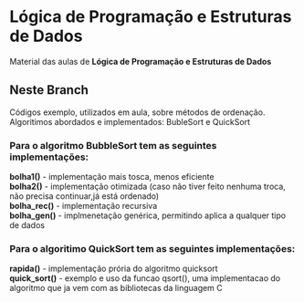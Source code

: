 # Lógica de Programação e Estruturas de Dados
Material das aulas de **Lógica de Programação e Estruturas de Dados**  

## Neste Branch
Códigos exemplo, utilizados em aula, sobre métodos de ordenação.  
Algoritimos abordados e implementados: BubleSort e QuickSort  

### Para o algoritmo BubbleSort tem as seguintes implementações:
**bolha1()** - implementação mais tosca, menos eficiente  
**bolha2()** - implementação otimizada (caso não tiver feito nenhuma troca, não precisa continuar,já está ordenado)  
**bolha_rec()** - implementação recursiva  
**bolha_gen()** - implmenetação genérica, permitindo aplica a qualquer tipo de dados  

### Para o algoritimo QuickSort tem as seguintes implementações:
**rapida()** - implementação prória do algoritmo quicksort  
**quick_sort()** - exemplo e uso da funcao qsort(), uma implementacao do algoritmo que ja vem com as bibliotecas da linguagem C  
